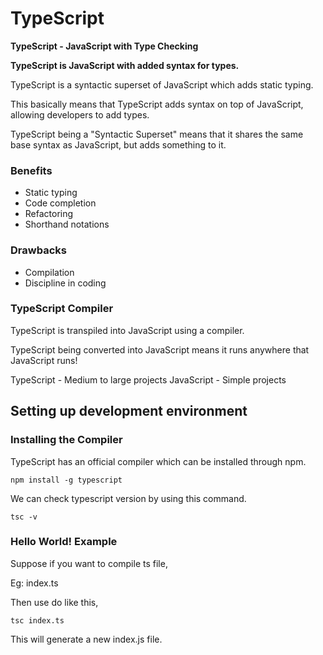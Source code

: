 # TypeScript

**TypeScript - JavaScript with Type Checking**

**TypeScript is JavaScript with added syntax for types.**

TypeScript is a syntactic superset of JavaScript which adds static typing.

This basically means that TypeScript adds syntax on top of JavaScript, allowing developers to add types.

TypeScript being a "Syntactic Superset" means that it shares the same base syntax as JavaScript, but adds something to it.

### Benefits

- Static typing
- Code completion
- Refactoring
- Shorthand notations

### Drawbacks

- Compilation
- Discipline in coding

### TypeScript Compiler

TypeScript is transpiled into JavaScript using a compiler.

TypeScript being converted into JavaScript means it runs anywhere that JavaScript runs!

TypeScript - Medium to large projects
JavaScript - Simple projects

## Setting up development environment

### Installing the Compiler

TypeScript has an official compiler which can be installed through npm.

`npm install -g typescript`

We can check typescript version by using this command.

`tsc -v`

### Hello World! Example

Suppose if you want to compile ts file,

Eg: index.ts

Then use do like this,

`tsc index.ts`

This will generate a new index.js file.
